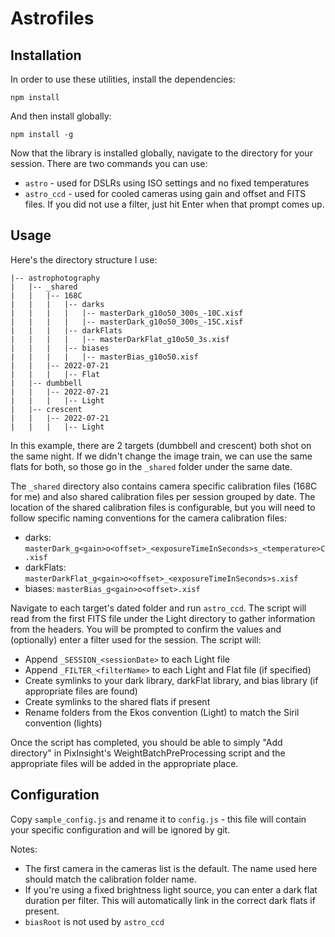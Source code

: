 # Astrofiles #


## Installation ##
In order to use these utilities, install the dependencies:
```
npm install
```

And then install globally:
```
npm install -g
```

Now that the library is installed globally, navigate to the directory for your session. There are two commands you can use:
* `astro` - used for DSLRs using ISO settings and no fixed temperatures
* `astro_ccd` - used for cooled cameras using gain and offset and FITS files. If you did not use a filter, just hit Enter when that prompt comes up.


## Usage ##
Here's the directory structure I use:

```
|-- astrophotography
|   |-- _shared
|   |   |-- 168C
|   |   |   |-- darks
|   |   |   |   |-- masterDark_g10o50_300s_-10C.xisf
|   |   |   |   |-- masterDark_g10o50_300s_-15C.xisf
|   |   |   |-- darkFlats
|   |   |   |   |-- masterDarkFlat_g10o50_3s.xisf
|   |   |   |-- biases
|   |   |   |   |-- masterBias_g10o50.xisf
|   |   |-- 2022-07-21
|   |   |   |-- Flat
|   |-- dumbbell
|   |   |-- 2022-07-21
|   |   |   |-- Light
|   |-- crescent
|   |   |-- 2022-07-21
|   |   |   |-- Light
```

In this example, there are 2 targets (dumbbell and crescent) both shot on the same night. If we didn't change the image train, we can use the same flats for both, so those go in the `_shared` folder under the same date.

The `_shared` directory also contains camera specific calibration files (168C for me) and also shared calibration files per session grouped by date. The location of the shared calibration files is configurable, but you will need to follow specific naming conventions for the camera calibration files: 
* darks: `masterDark_g<gain>o<offset>_<exposureTimeInSeconds>s_<temperature>C.xisf`
* darkFlats: `masterDarkFlat_g<gain>o<offset>_<exposureTimeInSeconds>s.xisf`
* biases: `masterBias_g<gain>o<offset>.xisf`

Navigate to each target's dated folder and run `astro_ccd`. The script will read from the first FITS file under the Light directory to gather information from the headers. You will be prompted to confirm the values and (optionally) enter a filter used for the session. The script will:
* Append `_SESSION_<sessionDate>` to each Light file
* Append `_FILTER_<filterName>` to each Light and Flat file (if specified)
* Create symlinks to your dark library, darkFlat library, and bias library (if appropriate files are found)
* Create symlinks to the shared flats if present
* Rename folders from the Ekos convention (Light) to match the Siril convention (lights)

Once the script has completed, you should be able to simply "Add directory" in PixInsight's WeightBatchPreProcessing script and the appropriate files will be added in the appropriate place.

## Configuration ##

Copy `sample_config.js` and rename it to `config.js` - this file will contain your specific configuration and will be ignored by git.

Notes:
* The first camera in the cameras list is the default. The name used here should match the calibration folder name.
* If you're using a fixed brightness light source, you can enter a dark flat duration per filter. This will automatically link in the correct dark flats if present.
* `biasRoot` is not used by `astro_ccd`